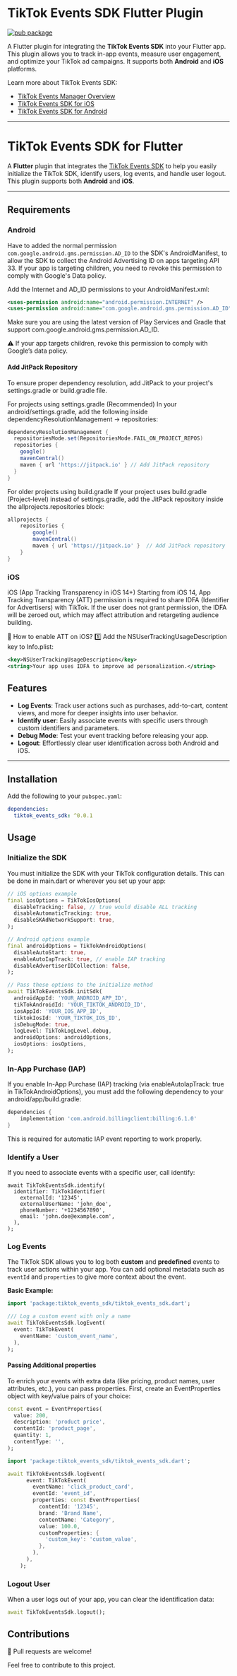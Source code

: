 # TikTok Events SDK Flutter Plugin

[![pub package](https://img.shields.io/pub/v/tiktok_events_sdk.svg)](https://pub.dev/packages/tiktok_events_sdk)

A Flutter plugin for integrating the **TikTok Events SDK** into your Flutter app. This plugin allows you to track in-app events, measure user engagement, and optimize your TikTok ad campaigns. It supports both **Android** and **iOS** platforms.

Learn more about TikTok Events SDK:

- [TikTok Events Manager Overview](https://business-api.tiktok.com/portal/docs?id=1739585434183746)
- [TikTok Events SDK for iOS](https://business-api.tiktok.com/portal/docs?id=1739585432134657)
- [TikTok Events SDK for Android](https://business-api.tiktok.com/portal/docs?id=1739585432134658)

---

# TikTok Events SDK for Flutter

A **Flutter** plugin that integrates the [TikTok Events SDK](https://ads.tiktok.com/marketing_api/docs?rid=a0ovbtrvukp&id=1737172325924866) to help you easily initialize the TikTok SDK, identify users, log events, and handle user logout. This plugin supports both **Android** and **iOS**.

---

## Requirements

### Android

Have to added the normal permission `com.google.android.gms.permission.AD_ID` to the SDK's AndroidManifest, to allow the SDK to collect the Android Advertising ID on apps targeting API 33.
If your app is targeting children, you need to revoke this permission to comply with Google's Data policy.

Add the Internet and AD_ID permissions to your AndroidManifest.xml:

```xml
<uses-permission android:name="android.permission.INTERNET" />
<uses-permission android:name="com.google.android.gms.permission.AD_ID" />
```

Make sure you are using the latest version of Play Services and Gradle that support com.google.android.gms.permission.AD_ID.

⚠️ If your app targets children, revoke this permission to comply with Google’s data policy.

#### Add JitPack Repository

To ensure proper dependency resolution, add JitPack to your project's settings.gradle or build.gradle file.

For projects using settings.gradle (Recommended)
In your android/settings.gradle, add the following inside dependencyResolutionManagement → repositories:

```gradle
dependencyResolutionManagement {
  repositoriesMode.set(RepositoriesMode.FAIL_ON_PROJECT_REPOS)
  repositories {
    google()
    mavenCentral()
    maven { url 'https://jitpack.io' } // Add JitPack repository
  }
}
```

For older projects using build.gradle
If your project uses build.gradle (Project-level) instead of settings.gradle, add the JitPack repository inside the allprojects.repositories block:

```gradle
allprojects {
    repositories {
        google()
        mavenCentral()
        maven { url 'https://jitpack.io' }  // Add JitPack repository
    }
}
```

### iOS

iOS (App Tracking Transparency in iOS 14+)
Starting from iOS 14, App Tracking Transparency (ATT) permission is required to share IDFA (Identifier for Advertisers) with TikTok. If the user does not grant permission, the IDFA will be zeroed out, which may affect attribution and retargeting audience building.

📌 How to enable ATT on iOS?
1️⃣ Add the NSUserTrackingUsageDescription key to Info.plist:

```xml
<key>NSUserTrackingUsageDescription</key>
<string>Your app uses IDFA to improve ad personalization.</string>
```

## Features

- **Log Events**: Track user actions such as purchases, add-to-cart, content views, and more for deeper insights into user behavior.
- **Identify user**: Easily associate events with specific users through custom identifiers and parameters.
- **Debug Mode**: Test your event tracking before releasing your app.
- **Logout**: Effortlessly clear user identification across both Android and iOS.

---

## Installation

Add the following to your `pubspec.yaml`:

```yaml
dependencies:
  tiktok_events_sdk: ^0.0.1
```

## Usage

### Initialize the SDK

You must initialize the SDK with your TikTok configuration details. This can be done in main.dart or wherever you set up your app:

```dart
// iOS options example
final iosOptions = TikTokIosOptions(
  disableTracking: false, // true would disable ALL tracking
  disableAutomaticTracking: true,
  disableSKAdNetworkSupport: true,
);

// Android options example
final androidOptions = TikTokAndroidOptions(
  disableAutoStart: true,
  enableAutoIapTrack: true, // enable IAP tracking
  disableAdvertiserIDCollection: false,
);

// Pass these options to the initialize method
await TikTokEventsSdk.initSdk(
  androidAppId: 'YOUR_ANDROID_APP_ID',
  tikTokAndroidId: 'YOUR_TIKTOK_ANDROID_ID',
  iosAppId: 'YOUR_IOS_APP_ID',
  tiktokIosId: 'YOUR_TIKTOK_IOS_ID',
  isDebugMode: true,
  logLevel: TikTokLogLevel.debug,
  androidOptions: androidOptions,
  iosOptions: iosOptions,
);
```

### In-App Purchase (IAP)

If you enable In-App Purchase (IAP) tracking (via enableAutoIapTrack: true in TikTokAndroidOptions), you must add the following dependency to your android/app/build.gradle:

```gradle
dependencies {
    implementation 'com.android.billingclient:billing:6.1.0'
}
```

This is required for automatic IAP event reporting to work properly.

### Identify a User

If you need to associate events with a specific user, call identify:

```
await TikTokEventsSdk.identify(
  identifier: TikTokIdentifier(
    externalId: '12345',
    externalUserName: 'john_doe',
    phoneNumber: '+1234567890',
    email: 'john.doe@example.com',
  ),
);
```

### Log Events

The TikTok SDK allows you to log both **custom** and **predefined** events to track user actions within your app. You can add optional metadata such as `eventId` and `properties` to give more context about the event.

**Basic Example:**

```dart
import 'package:tiktok_events_sdk/tiktok_events_sdk.dart';

/// Log a custom event with only a name
await TikTokEventsSdk.logEvent(
  event: TikTokEvent(
    eventName: 'custom_event_name',
  ),
);
```

#### Passing Additional properties

To enrich your events with extra data (like pricing, product names, user attributes, etc.), you can pass properties. First, create an EventProperties object with key/value pairs of your choice:

```dart
const event = EventProperties(
  value: 200,
  description: 'product price',
  contentId: 'product_page',
  quantity: 1,
  contentType: '',
);
```

```dart
import 'package:tiktok_events_sdk/tiktok_events_sdk.dart';

await TikTokEventsSdk.logEvent(
      event: TikTokEvent(
        eventName: 'click_product_card',
        eventId: 'event_id',
        properties: const EventProperties(
          contentId: '12345',
          brand: 'Brand Name',
          contentName: 'Category',
          value: 100.0,
          customProperties: {
            'custom_key': 'custom_value',
          },
        ),
      ),
    );
```

### Logout User

When a user logs out of your app, you can clear the identification data:

```dart
await TikTokEventsSdk.logout();
```

## Contributions

🍺 Pull requests are welcome!

Feel free to contribute to this project.
